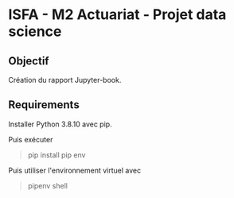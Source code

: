 # ISFA - M2 Actuariat - Projet data science

## Objectif

Création du rapport Jupyter-book.

## Requirements

 Installer Python 3.8.10 avec pip.

 Puis exécuter
> pip install pip env

Puis utiliser l'environnement virtuel avec

> pipenv shell

